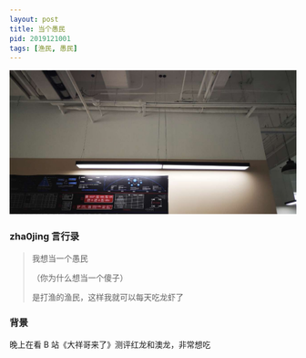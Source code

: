 ```yaml
---
layout: post
title: 当个愚民
pid: 2019121001
tags: [渔民, 愚民]
---
```


![](/uploads/2019/12/05-casual-shot.jpg)


### zha0jing 言行录

> 我想当一个愚民
> 
> （你为什么想当一个傻子）
> 
>是打渔的渔民，这样我就可以每天吃龙虾了


### 背景

晚上在看 B 站《大祥哥来了》测评红龙和澳龙，非常想吃
